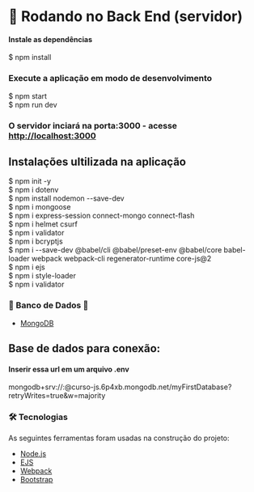 # 🎲 Rodando no Back End (servidor)

#### Instale as dependências
 $ npm install

### Execute a aplicação em modo de desenvolvimento
 $ npm start <br />
 $ npm run dev

### O servidor inciará na porta:3000 - acesse <http://localhost:3000>

## Instalações ultilizada na aplicação
 $ npm init -y <br />
 $ npm i dotenv <br />
 $ npm install nodemon --save-dev <br />
 $ npm i mongoose <br />
 $ npm i express-session connect-mongo connect-flash <br />
 $ npm i helmet csurf <br />
 $ npm i validator <br />
 $ npm i bcryptjs <br />
 $ npm i --save-dev @babel/cli @babel/preset-env @babel/core babel-loader webpack webpack-cli regenerator-runtime core-js@2 <br />
 $ npm i ejs <br />
 $ npm i style-loader <br />
 $ npm i validator <br />
 
### 🚧 Banco de Dados 🚧

- [MongoDB](https://www.mongodb.com/pt-br)


## Base de dados para conexão: 

#### Inserir essa url em um arquivo .env
  mongodb+srv://<username>:<password>@curso-js.6p4xb.mongodb.net/myFirstDatabase?retryWrites=true&w=majority

### 🛠 Tecnologias

As seguintes ferramentas foram usadas na construção do projeto:

- [Node.js](https://nodejs.org/en/)
- [EJS](https://ejs.co/)
- [Webpack](https://webpack.js.org/)
- [Bootstrap](https://getbootstrap.com/)
